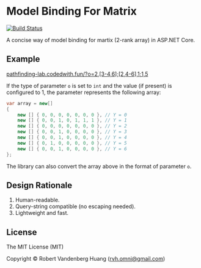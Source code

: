 # Model Binding For Matrix

[![Build Status](https://travis-ci.org/rvhuang/model-binding-for-matrix.svg?branch=master)](https://travis-ci.org/rvhuang/model-binding-for-matrix)

A concise way of model binding for martix (2-rank array) in ASP.NET Core.

## Example

[pathfinding-lab.codedwith.fun/?o=2,[3-4,6];[2,4-6],1;1,5](https://pathfinding-lab.codedwith.fun/?o=2,[3-4,6];[2,4-6],1;1,5)

If the type of parameter `o` is set to `int` and the value (if present) is configured to 1, the parameter represents the following array:

```csharp
var array = new[]
{
    new [] { 0, 0, 0, 0, 0, 0, 0 }, // Y = 0
    new [] { 0, 0, 1, 0, 1, 1, 1 }, // Y = 1
    new [] { 0, 0, 0, 0, 0, 0, 0 }, // Y = 2
    new [] { 0, 0, 1, 0, 0, 0, 0 }, // Y = 3
    new [] { 0, 0, 1, 0, 0, 0, 0 }, // Y = 4
    new [] { 0, 1, 0, 0, 0, 0, 0 }, // Y = 5
    new [] { 0, 0, 1, 0, 0, 0, 0 }, // Y = 6
};
```

The library can also convert the array above in the format of parameter `o`.


## Design Rationale

1. Human-readable. 
2. Query-string compatible (no escaping needed).
3. Lightweight and fast.

## License

The MIT License (MIT)

Copyright © Robert Vandenberg Huang (rvh.omni@gmail.com)
